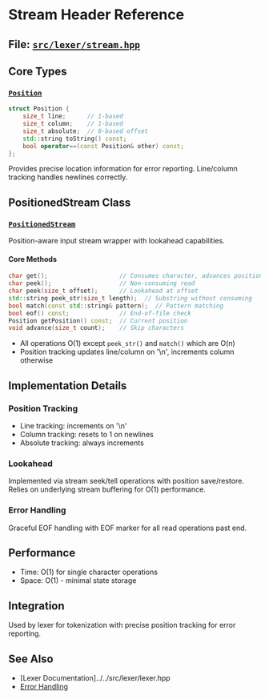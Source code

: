 # Stream Header Reference

## File: [`src/lexer/stream.hpp`](../../src/lexer/stream.hpp)

## Core Types

### [`Position`](../../src/lexer/stream.hpp:7)

```cpp
struct Position {
    size_t line;      // 1-based
    size_t column;    // 1-based
    size_t absolute;  // 0-based offset
    std::string toString() const;
    bool operator==(const Position& other) const;
};
```

Provides precise location information for error reporting. Line/column tracking handles newlines correctly.

## PositionedStream Class

### [`PositionedStream`](../../src/lexer/stream.hpp:18)

Position-aware input stream wrapper with lookahead capabilities.

#### Core Methods

```cpp
char get();                    // Consumes character, advances position
char peek();                   // Non-consuming read
char peek(size_t offset);      // Lookahead at offset
std::string peek_str(size_t length);  // Substring without consuming
bool match(const std::string& pattern);  // Pattern matching
bool eof() const;              // End-of-file check
Position getPosition() const;  // Current position
void advance(size_t count);    // Skip characters
```

- All operations O(1) except `peek_str()` and `match()` which are O(n)
- Position tracking updates line/column on '\n', increments column otherwise

## Implementation Details

### Position Tracking

- Line tracking: increments on '\n'
- Column tracking: resets to 1 on newlines
- Absolute tracking: always increments

### Lookahead

Implemented via stream seek/tell operations with position save/restore. Relies on underlying stream buffering for O(1) performance.

### Error Handling

Graceful EOF handling with EOF marker for all read operations past end.

## Performance

- Time: O(1) for single character operations
- Space: O(1) - minimal state storage

## Integration

Used by lexer for tokenization with precise position tracking for error reporting.

## See Also

- [Lexer Documentation]../../src/lexer/lexer.hpp
- [Error Handling](../utils/error.hpp.md)